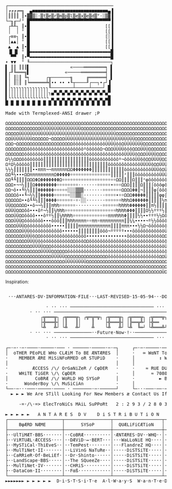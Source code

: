<pre><kbd>
┌───────────────────────────────────────
│╒╒╒╒═╗  ▄■■■■■■■■■■■■■■■■■■■■■■■■■■■■▄▐
│║║║║ ║∙▓▓▒░·▒t▒e▒r▒m▒p▒l▒e▒x▒e▒d▒°·░▒▓▐
└─╖╓─┘° █▀▀▀▀▀▀▀▀▀▀▀▀▀▀▀▀▀▀▀▀▀▀▀▀▀▀▀▀▀▀▐
 ┌╨╨┐ ║∙█                            [[▐
 │  │ ° █                            [[▐
 ┌≡≡┐ ║∙█                            [░▐
 │▲▲│ ° █                            [[▐
 ▲  ▲ ║∙█                            [[▐
 ▐▌▐▌ ° █▬▬▬▬▬▬▬▬▬▬▬▬▬▬▬▬▬▬▬▬▬▬▬▬▬▬▬▬▬▬█
  ▀▀  ║∙▀▬▬▬▬▬▬▬▬▬▬▬▬▬▬▬▬▬▬▬▬▬▬▬▬▬▬▬▬▬▬█
∙ ▼▼  ° ╙──────────────────────────────┐
▌ ║║ ║║║▌               «────════════╕ ▌
▌┌╜╚═══╗▌             «─────═════════╡ ▌
▌│ ║░║ ╚╕      ┌╥───────╗     ╔══════╡ ▌
▌│ ║░║ ║╘══════╧╣∙∙ ∙∙ ∙╙┬────╜┌──┐∙┌┘▐ 
▌│┐┐┐┐┐┐┐┐┐┐┐┐┐┐╙────────┴─────┴────┘ █ 
▌│││││││││││││││┐▄▀▄▀▄▀▄▀▄▀▄▀▄▀▄▀▄▀▄▀▄▀ 
▌└└└└└└└└└└└└└└└ ▄ ▄ ▄ ▄ ▄ ▄ ▄ ▄ ▄ ▄ ▄█ 
█ █ █ █ █ █ █ █ █ █ █ █ █ █ █ █ █ █ █ █ 

Made with Termplexed-ANSI drawer ;P

ΩΩΩΩΩΩΩΩΩΩΩΩΩΩΩΩΩΩΩΩΩΩΩΩΩΩΩΩΩΩΩΩΩΩΩΩΩΩΩΩΩΩΩΩΩΩΩΩΩΩΩΩΩΩΩΩΩΩΩΩΩΩΩΩΩΩΩΩΩΩΩΩΩΩΩ
ΩΩΩΩΩΩΩΩΩΩΩΩΩÜÜÜÜÜÜÜÜÜÜÜÜÜÜÜΩΩΩΩΩΩΩΩΩΩΩΩΩΩΩΩΩΩΩΩΩΩΩΩΩΩΩΩΩΩΩΩΩΩΩΩΩΩΩΩΩΩΩΩΩΩΩ
ΩΩΩΩΩÜÜÜÜÜÜÜÜÜÜÜÜÜÜÜÜÜÜÜÜÜÜÜÜÜÜÜÜÜÜÜÜÜÜÜÜΩΩΩΩΩΩΩΩΩΩΩΩΩΩΩΩΩΩΩΩΩΩΩΩΩΩΩΩΩΩΩΩΩΩ
ΩΩÜÜÜÜÜÜÜÜΩΩΩΩΩΩ¬ΩΩΩΩΩÜÜÜÜÜÜÜÜÜÜÜÜÜÜÜÜÜÜÜÜÜÜÜÜÜÜΩΩΩΩΩΩΩΩΩΩΩΩΩΩΩΩΩΩΩΩΩΩΩΩΩΩΩ
ΩΩΩ¬ΩΩΩΩΩΩΩΩΩΩΩΩΩΩΩΩΩΩΩΩΩôôôôôôôôôôôôÜÜÜÜôôΩÜÜÜÜÜÜÜΩΩΩΩΩΩΩΩΩΩΩΩΩΩΩΩΩΩΩΩΩΩΩΩ
ΩΩΩΩΩΩΩΩôôôôôôôôôôôôôôôôôôôôôºôôôôôΩ¬ΩΩΩÜÜÜÜôôôΩΩΩÜÜÜΩΩΩΩΩΩΩΩΩΩΩΩΩΩΩΩΩΩΩΩΩΩ
ΩΩΩΩΩΩΩôôôôôôôôôôôôôôôôôôôôôôôôôôôôôôôôôôôôôÜÜÜÜôΩΩΩÜÜÜÜΩΩΩΩΩΩΩΩΩΩΩΩΩΩΩΩΩΩΩ
Ω½½ΩΩΩôôôôôôôô║║║║║║║║║║║║║║║║║ôôôôôôôôôôôº¬ôôôôÜÜôôΩΩÜÜÜÜΩΩΩΩΩΩΩΩΩΩΩΩΩΩΩΩΩ
ΩºΩ½ôôôôô║║║║║║║║║║║║║║║║║║║║║║║║║║║║║ôôôôôôôôôôôôÜÜÜÜôΩΩÜÜÜÜΩΩΩΩΩΩΩΩΩΩΩΩΩΩ
½½½║║║║║║║••πππ¬¬ππππππΩΩΦΦΦΦΦΦΦ║║║║║║║║║║║║ôôôôôôôôôôÜÜÜôΩÜÜΩΩΩΩΩΩΩΩΩΩΩΩΩΩ
ΩΩ╙½•••ΩΩπππππππππΩΦΦΦΦΦ☼☼☼☼☼☼☼☼☼☼☼☼☼☼☼║║║║║²║║║ôôôôôôôôôÜÜÜÜÜΩΩΩΩΩΩΩΩΩΩΩΩΩ
ΩΩ╙╙║║║║ΩΩΩΦΩΦΦΦΦΦΦΦΩ☼☼☼☼☼☼☼☼☼☼☼☼☼☼☼☼☼☼☼☼ΩΩ║║║║Ω║║║²φôôôôôôôÜÜÜΩΩΩΩΩΩΩΩΩΩΩΩ
ΩΩΩ•¬¬½║║║ΩΦΦΦΦΦΦΦΦ☼☼☼☼☼☼☼☼·······☼☼☼☼☼•☼☼☼ΩΩΩ║║║║Ω║║║⌠ôôôφôÜÜôÜÜΩΩΩΩΩΩΩΩΩΩ
ΩΩ¬ô••╙½½║║║ΦΦΦΦΦΦ☼☼☼☼☼░░░▒▒▒·······☼☼☼☼☼☼☼ΩΩΩΩΦΦ║¬║║║║φ⌠ôôôφÜÜôΩÜπΩΩΩΩΩΩΩΩ
ΩΩΩΩô••╙¬½½║║ΦΦΦΦΦ☼☼☼☼☼☼░░▒▒░········☼☼☼☼•☼☼ΩΩΩΦΦΦΦΦ║║║║║φφ⌠ôôÜÜôÜΩΩΩΩΩΩΩΩΩ
ΩΩΩΩΩΩ••ô╙╙½║║║ΦΦΦΦ☼☼☼☼☼☼·☼·░░·······☼☼☼☼☼☼₧₧₧ΩΦΦΦΦΦΦ║║║║║½πΩôôÜÜΩ½½ΩΩΩΩΩΩΩ
ÜÜΩΩΩΩΩΩ••ô¬¬½║║║π₧₧☼☼☼☼☼☼··········☼☼☼☼☼☼₧₧₧₧ΦΦΦΦΦΦ║║π½║║║║½½½ôÜôΩΩΩΩΩΩΩΩΩ
ΩÜÜÜΩΩΩôô•••ôº¬½║║¼₧₧₧☼☼☼☼☼☼☼☼☼☼☼☼☼☼☼☼☼☼☼₧₧₧₧ΦΦΦ║║║║Ω½½ººº½║║ΩΩΩΩΩΩΩΩΩΩΩΩΩΩ
ΩΩΩÜÜΩΩôôôô•••ôºº½║║¼₧₧₧₧☼☼☼☼☼☼☼☼☼☼☼☼☼πππ₧₧₧Φ║║║║½½••ººº½½ΩôôôôÜÜΩΩΩΩΩΩΩΩΩΩ
ΩΩΩÜÜÜΩôôôôôôô•••ôôô║║║₧₧₧ππππ☼☼ππ☼πππππππππ║║¼¼••••¬º½½ôôôôÜÜôôÜÜΩΩΩΩΩΩΩΩΩ
ΩΩΩΩÜÜÜΩôôôôôôôôô•••••║║║║║ππππππππππππ║║║║πππ•••½½Ω¬ôôôôôôôôôÜÜΩÜΩΩΩΩΩΩΩΩΩ
ΩΩΩΩΩΩÜÜÜôôôôôôôôôôôô••••••║║║║║║║║ôôô¬ººººº•••ôôôôôôôôôôôôÜÜÜΩÜÜÜÜΩΩΩΩΩΩΩΩ
ΩΩΩΩΩΩΩÜÜÜôΩΩôôôôôôôôôôôôôôôôô•••••••••••••••ôôôôôôôôôôôôôΩΩÜÜÜÜÜÜÜΩΩΩΩΩΩΩΩ
ΩΩΩΩΩΩΩΩÜÜÜÜôôôôôôôôôôôôΩΩôôôΩΩôôôôôôôôôôôôôôôôôôôôôôôôôôôôôÜÜÜÜÜÜÜΩΩΩΩΩΩΩΩ
ΩΩΩΩΩΩΩΩΩΩÜÜÜÜΩΩΩôôôôôôôôôôôôôôôôôôôôôôôôôôôôôôôôôôôôôôôôôôÜΩÜΩÜÜΩÜΩΩΩΩΩΩΩΩ
ΩΩΩΩΩΩΩΩΩΩΩΩΩÜÜÜÜΩΩΩΩΩΩôôôôôôôôôôôôôôôôôôôôôôôôôôôôôôôôôôôôôÜÜÜΩΩΩΩΩΩΩΩΩΩΩΩ
ΩΩΩΩΩΩΩΩΩΩΩΩΩΩΩΩΩÜÜÜÜÜΩΩΩΩΩΩΩΩΩΩΩΩΩΩΩΩôôôôôôôôôôôôôôôôôôôΩΩÜÜÜΩΩÜΩΩΩΩΩΩΩΩΩΩ
ΩΩΩΩΩΩΩΩΩΩΩΩΩΩΩΩΩΩΩΩΩΩÜÜÜÜÜÜÜÜΩΩΩΩΩΩΩΩΩΩΩΩΩΩΩΩΩΩΩΩΩΩΩΩΩΩΩΩΩΩΩΩÜΩΩΩΩΩΩΩΩΩΩΩΩ
ΩΩΩΩΩΩΩΩΩΩΩΩΩΩΩΩΩΩΩΩΩΩΩΩΩΩΩΩΩΩΩΩΩΩΩΩΩΩΩΩΩΩΩΩΩΩΩΩΩΩΩôΩΩΩΩΩΩΩΩΩΩΩΩΩΩΩΩΩΩΩΩΩΩΩ
ΩΩΩΩΩΩΩΩΩΩΩΩΩΩΩΩΩΩΩΩΩΩΩΩΩΩΩΩΩΩΩΩΩΩΩΩΩΩΩΩΩΩΩΩΩΩΩΩΩΩΩΩΩΩΩΩΩΩÜΩΩΩΩΩΩΩΩΩΩΩΩΩΩΩΩ
</kbd></pre>

Inspiration:

<pre><kbd>
 ···ANTARES·DV·INFORMATION·FILE···LAST·REVISED·15-05-94···DONE·BY·ACCESS/ADV···

               · ·· ··· ─────────────────────────────── ··· ·· ·
         · ·· ··· ──────────────────────────────────────────── ··· ·· ·
             ┌╦═══╦┐ ┌╦═══╦┐ ┌╦═╦═╦┐ ┌╦═══╦┐ ┌╦═══╦┐ ┌╦═══╦┐ ┌╦═══╦┐
             ├╬═══╬┤ │║   ║│    ║    ├╬═══╬┤ │╠══╦╩┘ ├╬══    └╩═══╦┐
             └╩   ╩┘ └╩   ╩┘    ╩    └╩   ╩┘ └╩  ╚═┘ └╩═══╩┘ └╩═══╩┘
         · ·· ··· ──────────────··Future·Now·!··────────────── ··· ·· ·
               · ·· ··· ─────────────────────────────── ··· ·· ·

┌─·─··─·────·─────·─── · ──────·─────·─·─┐     ┌─·─·─────·──·────·──·──·──··──┐
│  oTHER PEoPLE WHo CLÆiM To BE ÆNTÆRES  │     ·   ∞ WαNT To CoNTαCT US ¿ ∞   │
·    MEMBER ÆRE MiSiNFoRMED oR STUPiD    ·     │         ↕ WRiTε Tφ ↕         ·
│                                        │     │                              ·
·         ÆCCESS /\/ OrGaNiZeR / CφDER   ·     ·    ≈ RUE DU MiLLENÆiRE 3 ≈   │
·    WHiTE TiGER \/\ CφDER               ·     │      ≈ 7080.FRÆMERiES ≈      ·
│          CoBRÆ /\/ WoRLD HQ SYSoP      │     ·         ► BεLGiUM ◄          │
·      WonderBoy \/\ MuSiCiAn            ·     │                              │
└──·─···───·─────·──── · ───────·─·──────┘     └─···───·──·──·──────·───────·─┘
  ► ► ► We Are STill Looking For New Members æ Contact Us If Interrested ◄ ◄ ◄

     -=·/\·=> ElecTroNiCs MAiL SuPPoRt   2 : 2 9 3 / 2 8 0 3 . 3 <=·/\·=-

► ► ► ► ►   A N T A R E S  D V    D i S T R i B U T i O N    S i T E  ◄ ◄ ◄ ◄ ◄
┌────────────────────┬─────────────────┬──────────────────┬───────────────────┐
│    BφÆRD NÆME      │      SYSoP      │  QUÆLiFiCÆTioN   │  The MÆGiC NUMBÆZ │
├────────────────────┼─────────────────┼──────────────────┼───────────────────┤
├··UlTiMÆT·BBS·······│··CoBRÆ··········│·ÆNTÆRES·DV··WHQ··│··+32-2-375.56.51··┤
├··ViRTUÆL·ÆCCESS····│··DÆViD·↔·BERT···│···WaLLoNiE HQ····│··+32-69-45.51.77··┤
├··MySTiCal·ThiEveS··│··TemPest········│···FlandreZ HQ····│··+32-9-220.13.54··┤
├··MulTiNet·II·······│··LiVinG NaTuRe··│·····DiSTSiTE·····│··+32-50-36.33.96··┤
├··CaRRieR·Of·BeLiEf·│··Dr·Shinto······│·····DiSTSiTE·····│··+32-50-34.04.28··┤
├··LandScape·BBS·····│··The SQueeZe····│·····DiSTSiTE·····│··+32-2-757.07.76··┤
├··MulTiNet·IV·······│··CHRiS··········│·····DiSTSiTE·····│··+32-59-51.57.32··┤
├··DataCom·II········│··Fαß············│·····DiSTSiTE·····│··+32-71-47.22.86··┤
└────────────────────┴─────────────────┴──────────────────┴───────────────────┘
►►►►►►► ► ► ► ► ►  D·i·S·T·S·i·T·e  A·l·W·a·y·S  W·a·n·T·e·D  ◄ ◄ ◄ ◄ ◄ ◄◄◄◄◄◄◄
</kbd></pre>

<!--
### Hi there 👋

**Termplexed/Termplexed** is a ✨ _special_ ✨ repository because its `README.md` (this file) appears on your GitHub profile.

Here are some ideas to get you started:

- 🔭 I’m currently working on ...
- 🌱 I’m currently learning ...
- 👯 I’m looking to collaborate on ...
- 🤔 I’m looking for help with ...
- 💬 Ask me about ...
- 📫 How to reach me: ...
- 😄 Pronouns: ...
- ⚡ Fun fact: ...
-->
